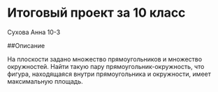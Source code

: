 # Итоговый проект за 10 класс

Сухова Анна 10-3

##Описание

На плоскости задано множество прямоугольников и множество окружностей. Найти
такую пару прямоугольник-окружность, что фигура, находящаяся внутри
прямоугольника и окружности, имеет максимальную площадь.

